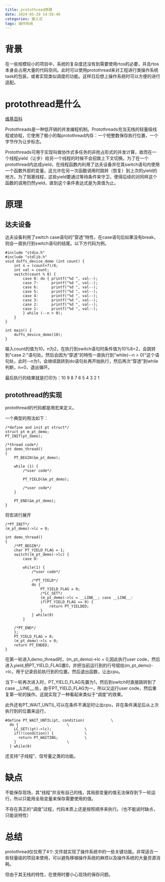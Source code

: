 ```yaml
---
title: protothread原理
date: 2024-05-28 14:56:40
categories: 嵌入式
tags: 操作系统
---
```

# 背景
在一些规模较小的项目中，系统的复杂度还没有到需要使用rtos的必要，并且rtos本身会占用大量的代码空间。此时可以使用protothread来对工程进行类操作系统task的包装，或者实现类似调度的功能。这样日后想上操作系统时可以方便的进行适配。
# protothread是什么
[维基百科](https://zh.wikipedia.org/wiki/Protothreads)

Protothreads是一种低开销的并发编程机制。Protothreads充当无栈的轻量级线程或协程，它使用了极小的每protothread内存：一个短整数保存执行位置，一个字节作为让步标志。

Protothreads可用于实现叫做协作式多任务的非抢占形式的并发计算，故而在一个线程yield（让步）给另一个线程的时候不会招致上下文切换。为了在一个protothread内达成yield，在线程函数内利用了达夫设备并在其switch语句内使用一个函数外部的变量。这允许在另一次函数调用时跳转（恢复）到上次的yield的地方。为了阻塞线程，这些yield要通过等待条件来守卫，使得后续的对同样这个函数的调用仍然yield，直到这个条件表达式是为真值为止。

# 原理
## 达夫设备
达夫设备利用了switch case语句的"穿透"特性，在case语句后如果没有break，则会一直执行到switch语句的结尾。以下方代码为例。
```
#include "stdio.h"
#include "stdlib.h"
void duffs_device_demo (int count) {
    int n = (count+7)/8;
    int val = count;
    switch(count % 8) {
        case 0: do { printf("%d ", val--);
        case 7:      printf("%d ", val--);
        case 6:      printf("%d ", val--);
        case 5:      printf("%d ", val--);
        case 4:      printf("%d ", val--);
        case 3:      printf("%d ", val--);
        case 2:      printf("%d ", val--);
        case 1:      printf("%d ", val--);
        } while (--n > 0);
    }
}

int main() {
    duffs_device_demo(10);
}
```
输入count的值为10，n为2，在执行到switch语句时条件值为10%8=2，会跳转到"case 2:"语句处。然后会因为“穿透”的特性一直执行到"while(--n > 0)"这个语句处，此时--n为1，会继续跳转到do语句处再开始执行，然后再次“穿透”到while判断，n=0，退出循环。

最后执行的结果就是打印为：10 9 8 7 6 5 4 3 2 1

## protothread的实现
protothread的代码都是用宏来定义。

一个典型的用法如下：
```
/*define and init pt struct*/
struct pt m_pt_demo;
PT_INIT(pt_demo);

/*thread code*/
int demo_thread()
{
    PT_BEGIN(&m_pt_demo);

    while (1) {
        /*user code*/

        PT_YIELD(&m_pt_demo);

        /*user code*/
    }

    PT_END(&m_pt_demo);
}

```

将宏进行展开
```
/*PT_INIT*/
(m_pt_demo)->lc = 0; 

int demo_thread()
{ 
    /*PT_BEGIN*/
    char PT_YIELD_FLAG = 1; 
    switch((m_pt_demo)->lc) {
        case 0:

        while(1) {
            /*user code*/

            /*PT_YIELD*/
            do {						
                PT_YIELD_FLAG = 0;	
                /*LC_SET*/
                (m_pt_demo)->lc = __LINE__; case __LINE__:						
                if(PT_YIELD_FLAG == 0) {			
                    return PT_YIELDED;			
                }
            } while(0)
        }

    /*PT_END*/
    };
    PT_YIELD_FLAG = 0; 
    (m_pt_demo)->lc = 0;  
    return PT_ENDED; 
}
```
在第一轮进入demo_thread时，(m_pt_demo)->lc = 0,因此执行user code，然后进入yield,把PT_YIELD_FLAG置0，并把当前运行到的行号赋给(m_pt_demo)->lc，用于记录目前执行到的位置。然后退出函数，让出cpu。

当下一轮再次进入时，PT_YIELD_FLAG先置为1，然后到switch时直接跳转到了case \_\_LINE\_\_:处，由于PT_YIELD_FLAG为一，所以又运行user code，然后重复第一轮的操作。这就实现了一种看起来类似于“调度”的效果。

此外还有PT_WAIT_UNTIL,可以在条件不满足时让出cpu，并在条件满足后从上次执行到的位置来运行，
```
#define PT_WAIT_UNTIL(pt, condition)	        \
  do {						\
    LC_SET((pt)->lc);				\
    if(!(condition)) {				\
      return PT_WAITING;			\
    }						\
  } while(0)
```

还支持“子线程”、信号量之类的功能。

# 缺点
不能保存现场，其“线程”并没有自己的栈，其局部变量的值无法保存到下一轮运行，所以只能用全局变量来保存需要使用的值。

不存在真正的“调度”过程，代码本质上还是按照顺序来执行。（也不能说时缺点，只能说特性）

# 总结
protothread仅仅用了4个.文件就实现了操作系统中的一些关键功能。非常适合一些轻量级的项目来使用，可以避免移植操作系统的麻烦以及操作系统的大量资源消耗。

但由于其无栈的特性，在使用时要小心现场的保存问题。